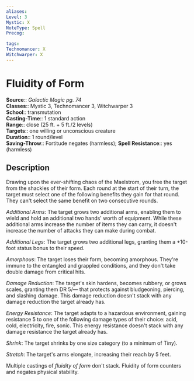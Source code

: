 ```yaml
---
aliases: 
Level: 3
Mystic: X
NoteType: Spell
Precog: 

tags: 
Technomancer: X
Witchwarper: X
---
```


# Fluidity of Form

**Source**:: _Galactic Magic pg. 74_  
**Classes**:: Mystic 3, Technomancer 3, Witchwarper 3  
**School**:: transmutation  
**Casting-Time**:: 1 standard action  
**Range**:: close (25 ft. + 5 ft./2 levels)  
**Targets**:: one willing or unconscious creature  
**Duration**:: 1 round/level  
**Saving-Throw**:: Fortitude negates (harmless);
**Spell Resistance**:: yes (harmless)

## Description

Drawing upon the ever-shifting chaos of the Maelstrom, you free the target from the shackles of their form. Each round at the start of their turn, the target must select one of the following benefits they gain for that round. They can't select the same benefit on two consecutive rounds.  
  
_Additional Arms_: The target grows two additional arms, enabling them to wield and hold an additional two hands' worth of equipment. While these additional arms increase the number of items they can carry, it doesn't increase the number of attacks they can make during combat.  
  
_Additional Legs_: The target grows two additional legs, granting them a +10-foot status bonus to their speed.  
  
_Amorphous_: The target loses their form, becoming amorphous. They're immune to the entangled and grappled conditions, and they don't take double damage from critical hits.  
  
_Damage Reduction_: The target's skin hardens, becomes rubbery, or grows scales, granting them DR 5/— that protects against bludgeoning, piercing, and slashing damage. This damage reduction doesn't stack with any damage reduction the target already has.  
  
_Energy Resistance_: The target adapts to a hazardous environment, gaining resistance 5 to one of the following damage types of their choice: acid, cold, electricity, fire, sonic. This energy resistance doesn't stack with any damage resistance the target already has.  
  
_Shrink_: The target shrinks by one size category (to a minimum of Tiny).  
  
_Stretch_: The target's arms elongate, increasing their reach by 5 feet.  
  
Multiple castings of _fluidity of form_ don't stack. Fluidity of form counters and negates physical stability.
